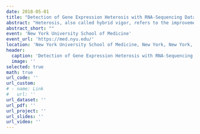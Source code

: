```yaml
---
date: 2018-05-01
title: "Detection of Gene Expression Heterosis with RNA-Sequencing Data"
abstract: "Heterosis, also called hybrid vigor, refers to the improvements in the phenotype of hybrid offspring relative to its two inbred parents. Although het- erosis phenomenon is widely applied in agriculture, the mechanism of heterosis is still unknown. Recent advances in RNA-sequencing (RNA-seq) technology have provided an opportunity to understand phenotypic heterosis at the molec- ular level. It is challenging to identify gene expression heterosis via comparing expression levels of tens of thousands of genes in parental inbred lines and their hybrid offspring with RNA-seq data. One difficulty is to avoid the dependence on parametric assumptions, the other is to control false discovery rate (FDR) for the multiple testing error in RNA-seq data analysis. So far, the detection of gene expression heterosis with RNA-seq data is lack of study. In this paper, we de- velop a semi-parametric Bayesian approach to model the RNA-seq data, with a Dirichlet process as the prior model for the distribution of fold changes between each inbred parent versus the hybrid offspring respectively. The MCMC sam- pling scheme with Gibbs algorithm is then developed for identifying heterosis genes. Simulation results demonstrate that our proposed method outperforms other methods used to detect gene expression heterosis."
abstract_short: ""
event: 'New York University School of Medicine'
event_url: 'https://med.nyu.edu/'
location: 'New York University School of Medicine, New York, New York, USA'
header:
  caption: 'Detection of Gene Expression Heterosis with RNA-Sequencing Data'
  image: ''
selected: true
math: true
url_code: ''
url_custom: 
# - name: Link
#   url: ''
url_dataset: ''
url_pdf: ''
url_project: ''
url_slides: ''
url_video: ''
---
```


